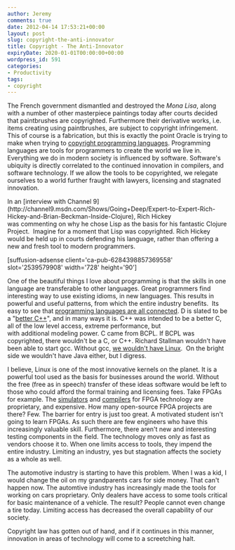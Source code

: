 ```yaml
---
author: Jeremy
comments: true
date: 2012-04-14 17:53:21+00:00
layout: post
slug: copyright-the-anti-innovator
title: Copyright - The Anti-Innovator
expiryDate: 2020-01-01T00:00:00+00:00
wordpress_id: 591
categories:
- Productivity
tags:
- copyright
---
```


The French government dismantled and destroyed the _Mona Lisa_, along with a number of other masterpiece paintings today after courts decided that paintbrushes are copyrighted. Furthermore their derivative works, i.e. items creating using paintbrushes, are subject to copyright infringement. This of course is a fabrication, but this is exactly the point Oracle is trying to make when trying to [copyright programming languages](http://www.wired.com/wiredenterprise/2012/04/google-oracle/). Programming languages are tools for programmers to create the world we live in. Everything we do in modern society is influenced by software. Software's ubiquity is directly correlated to the continued innovation in compilers, and software technology. If we allow the tools to be copyrighted, we relegate ourselves to a world further fraught with lawyers, licensing and stagnated innovation.

<!-- more -->In an [interview with Channel 9](http://channel9.msdn.com/Shows/Going+Deep/Expert-to-Expert-Rich-Hickey-and-Brian-Beckman-Inside-Clojure), Rich Hickey was commenting on why he chose Lisp as the basis for his fantastic Clojure Project.  Imagine for a moment that Lisp was copyrighted. Rich Hickey would be held up in courts defending his language, rather than offering a new and fresh tool to modern programmers.

[suffusion-adsense client='ca-pub-6284398857369558' slot='2539579908' width='728' height='90']

One of the beautiful things I love about programming is that the skills in one language are transferable to other languages. Great programmers find interesting way to use existing idioms, in new languages. This results in powerful and useful patterns, from which the entire industry benefits.  Its easy to see that [programming languages are all connected](http://www.levenez.com/lang/). D is slated to be a "[better C++](http://www.drdobbs.com/parallel/217801225)", and in many ways it is. C++ was intended to be a better C, all of the low level access, extreme performance, but with additional modeling power. C came from BCPL. If BCPL was copyrighted, there wouldn't be a C, or C++. Richard Stallman wouldn't have been able to start gcc. Without gcc, [we wouldn't have Linux](https://www.linux.com/news/featured-blogs/196-zonker/556977-the-compiler-that-changed-the-world-turns-25).  On the bright side we wouldn't have Java either, but I digress.

I believe, Linux is one of the most innovative kernels on the planet. It is a powerful tool used as the basis for businesses around the world. Without the free (free as in speech) transfer of these ideas software would be left to those who could afford the formal training and licensing fees. Take FPGAs for example. The [simulators](http://model.com/content/modelsim-pe-student-edition-hdl-simulation) and [compilers](http://www.altera.com/download/licensing/lic-index.html) for FPGA technology are proprietary, and expensive. How many open-source FPGA projects are there? Few. The barrier for entry is just too great. A motivated student isn't going to learn FPGAs. As such there are few engineers who have this increasingly valuable skill. Furthermore, there aren't new and interesting testing components in the field. The technology moves only as fast as vendors choose it to. When one limits access to tools, they impend the entire industry. Limiting an industry, yes but stagnation affects the society as a whole as well.


The automotive industry is starting to have this problem. When I was a kid, I would change the oil on my grandparents cars for side money. That can't happen now. The automtive industry has increasingly made the tools for working on cars proprietary. Only dealers have access to some tools critical for basic maintenance of a vehicle. The result? People cannot even change a tire today. Limiting access has decreased the overall capability of our society.

Copyright law has gotten out of hand, and if it continues in this manner, innovation in areas of technology will come to a screetching halt.

